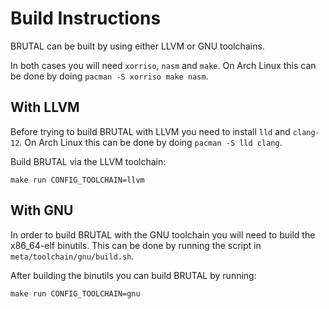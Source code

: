 # Build Instructions

BRUTAL can be built by using either LLVM or GNU toolchains.

In both cases you will need ``xorriso``, ``nasm`` and ``make``. On Arch Linux this can be done by doing ``pacman -S xorriso make nasm``.

## With LLVM

Before trying to build BRUTAL with LLVM you need to install ``lld`` and ``clang-12``. On Arch Linux this can be done by doing ``pacman -S lld clang``.

Build BRUTAL via the LLVM toolchain:

``make run CONFIG_TOOLCHAIN=llvm``

## With GNU

In order to build BRUTAL with the GNU toolchain you will need to build the x86_64-elf binutils. This can be done by running the script in ``meta/toolchain/gnu/build.sh``.

After building the binutils you can build BRUTAL by running:

``make run CONFIG_TOOLCHAIN=gnu``
